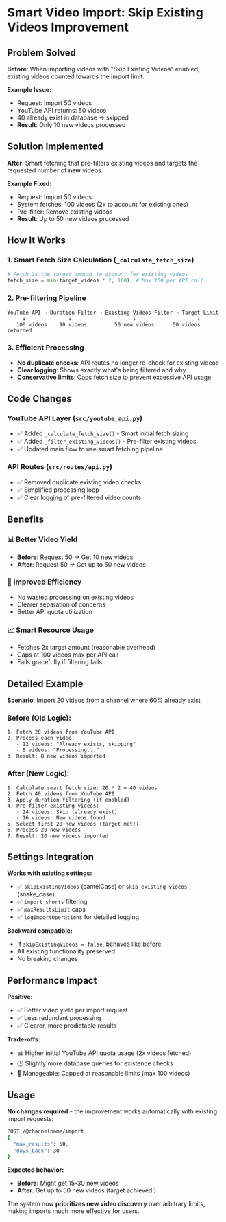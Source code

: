 # Smart Video Import: Skip Existing Videos Improvement

## Problem Solved

**Before**: When importing videos with "Skip Existing Videos" enabled, existing videos counted towards the import limit.

**Example Issue:**
- Request: Import 50 videos
- YouTube API returns: 50 videos 
- 40 already exist in database → skipped
- **Result**: Only 10 new videos processed

## Solution Implemented

**After**: Smart fetching that pre-filters existing videos and targets the requested number of **new** videos.

**Example Fixed:**
- Request: Import 50 videos
- System fetches: 100 videos (2x to account for existing ones)
- Pre-filter: Remove existing videos
- **Result**: Up to 50 new videos processed

## How It Works

### 1. **Smart Fetch Size Calculation** (`_calculate_fetch_size`)
```python
# Fetch 2x the target amount to account for existing videos
fetch_size = min(target_videos * 2, 100)  # Max 100 per API call
```

### 2. **Pre-filtering Pipeline**
```
YouTube API → Duration Filter → Existing Videos Filter → Target Limit
     ↓              ↓                    ↓                    ↓
   100 videos    90 videos         50 new videos      50 videos returned
```

### 3. **Efficient Processing**
- **No duplicate checks**: API routes no longer re-check for existing videos
- **Clear logging**: Shows exactly what's being filtered and why
- **Conservative limits**: Caps fetch size to prevent excessive API usage

## Code Changes

### **YouTube API Layer** (`src/youtube_api.py`)
- ✅ Added `_calculate_fetch_size()` - Smart initial fetch sizing
- ✅ Added `_filter_existing_videos()` - Pre-filter existing videos
- ✅ Updated main flow to use smart fetching pipeline

### **API Routes** (`src/routes/api.py`)  
- ✅ Removed duplicate existing video checks
- ✅ Simplified processing loop
- ✅ Clear logging of pre-filtered video counts

## Benefits

### **📊 Better Video Yield**
- **Before**: Request 50 → Get 10 new videos
- **After**: Request 50 → Get up to 50 new videos

### **🚀 Improved Efficiency**
- No wasted processing on existing videos
- Clearer separation of concerns
- Better API quota utilization

### **📈 Smart Resource Usage**
- Fetches 2x target amount (reasonable overhead)
- Caps at 100 videos max per API call
- Fails gracefully if filtering fails

## Detailed Example

**Scenario**: Import 20 videos from a channel where 60% already exist

### Before (Old Logic):
```
1. Fetch 20 videos from YouTube API
2. Process each video:
   - 12 videos: "Already exists, skipping"  
   - 8 videos: "Processing..."
3. Result: 8 new videos imported
```

### After (New Logic):
```
1. Calculate smart fetch size: 20 * 2 = 40 videos
2. Fetch 40 videos from YouTube API
3. Apply duration filtering (if enabled)
4. Pre-filter existing videos:
   - 24 videos: Skip (already exist)
   - 16 videos: New videos found
5. Select first 20 new videos (target met!)
6. Process 20 new videos
7. Result: 20 new videos imported
```

## Settings Integration

**Works with existing settings:**
- ✅ `skipExistingVideos` (camelCase) or `skip_existing_videos` (snake_case)
- ✅ `import_shorts` filtering
- ✅ `maxResultsLimit` caps
- ✅ `logImportOperations` for detailed logging

**Backward compatible:**
- If `skipExistingVideos = false`, behaves like before
- All existing functionality preserved
- No breaking changes

## Performance Impact

**Positive:**
- ✅ Better video yield per import request
- ✅ Less redundant processing 
- ✅ Clearer, more predictable results

**Trade-offs:**
- 📊 Higher initial YouTube API quota usage (2x videos fetched)
- 🕒 Slightly more database queries for existence checks
- 💾 Manageable: Capped at reasonable limits (max 100 videos)

## Usage

**No changes required** - the improvement works automatically with existing import requests:

```bash
POST /@channelname/import
{
  "max_results": 50,
  "days_back": 30
}
```

**Expected behavior:**
- **Before**: Might get 15-30 new videos  
- **After**: Get up to 50 new videos (target achieved!)

The system now **prioritizes new video discovery** over arbitrary limits, making imports much more effective for users.